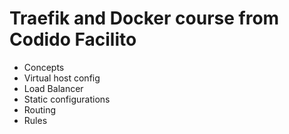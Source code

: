 # Traefik and Docker course from Codido Facilito

- Concepts
- Virtual host config
- Load Balancer
- Static configurations
- Routing
- Rules